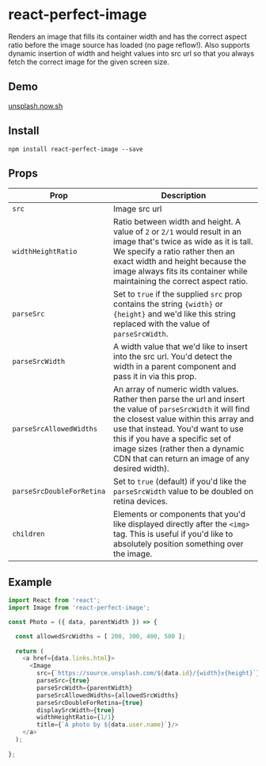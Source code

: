 # react-perfect-image
Renders an image that fills its container width and has the correct aspect ratio before the image source has loaded (no page reflow!). Also supports dynamic insertion of width and height values into src url so that you always fetch the correct image for the given screen size.

## Demo
<a href="https://unsplash.now.sh">unsplash.now.sh</a>

## Install
`npm install react-perfect-image --save`

## Props

Prop                       |    Description
---------------------------|----------------
`src`                      | Image src url
`widthHeightRatio`         | Ratio between width and height. A value of `2` or `2/1` would result in an image that's twice as wide as it is tall. We specify a ratio rather then an exact width and height because the image always fits its container while maintaining the correct aspect ratio.
`parseSrc`                 | Set to `true` if the supplied `src` prop contains the string `{width}` or `{height}` and we'd like this string replaced with the value of `parseSrcWidth`.
`parseSrcWidth`              | A width value that we'd like to insert into the src url. You'd detect the width in a parent component and pass it in via this prop.
`parseSrcAllowedWidths`           | An array of numeric width values. Rather then parse the url and insert the value of `parseSrcWidth` it will find the closest value within this array and use that instead. You'd want to use this if you have a specific set of image sizes (rather then a dynamic CDN that can return an image of any desired width).
`parseSrcDoubleForRetina`              | Set to `true` (default) if you'd like the `parseSrcWidth` value to be doubled on retina devices.
`children`                    | Elements or components that you'd like displayed directly after the `<img>` tag. This is useful if you'd like to absolutely position something over the image.

## Example
```js
import React from 'react';
import Image from 'react-perfect-image';

const Photo = ({ data, parentWidth }) => {

  const allowedSrcWidths = [ 200, 300, 400, 500 ];
 
  return (
    <a href={data.links.html}>
      <Image 
        src={`https://source.unsplash.com/${data.id}/{width}x{height}`} 
        parseSrc={true} 
        parseSrcWidth={parentWidth} 
        parseSrcAllowedWidths={allowedSrcWidths} 
        parseSrcDoubleForRetina={true}
        displaySrcWidth={true}
        widthHeightRatio={1/1}
        title={`A photo by ${data.user.name}`}/>
    </a>
  );
  
};
```

